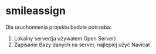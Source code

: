 # smileassign
Dla uruchomienia projektu bedzie potrzeba:
1) Lokalny server(ja używałem Open Server)
2) Zapisanie Bazy danych na server, najlepiej użyć Navicat
